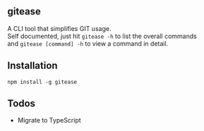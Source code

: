 ## gitease

A CLI tool that simplifies GIT usage.  
Self documented, just hit `gitease -h` to list the overall commands  
and `gitease [command] -h` to view a command in detail.

## Installation

```
npm install -g gitease
```

## Todos

- Migrate to TypeScript
